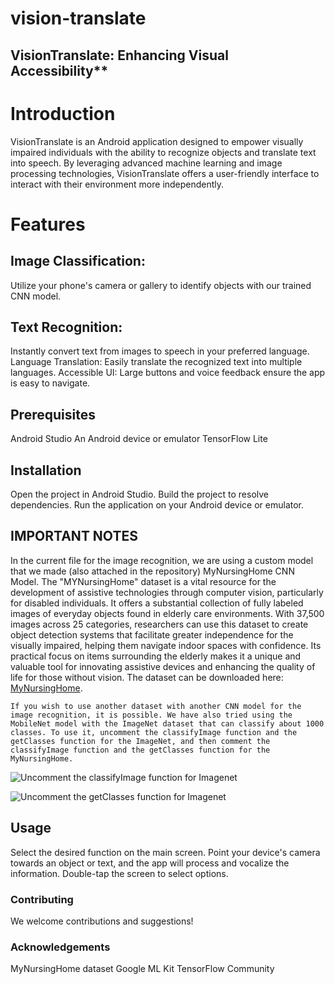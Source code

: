 # vision-translate

## VisionTranslate: Enhancing Visual Accessibility**

# Introduction
VisionTranslate is an Android application designed to empower visually impaired individuals with the ability to recognize objects and translate text into speech. By leveraging advanced machine learning and image processing technologies, VisionTranslate offers a user-friendly interface to interact with their environment more independently.

# Features
## Image Classification: 
Utilize your phone's camera or gallery to identify objects with our trained CNN model.
## Text Recognition: 
Instantly convert text from images to speech in your preferred language.
Language Translation: Easily translate the recognized text into multiple languages.
Accessible UI: Large buttons and voice feedback ensure the app is easy to navigate.

## Prerequisites
Android Studio
An Android device or emulator
TensorFlow Lite

## Installation
Open the project in Android Studio.
Build the project to resolve dependencies.
Run the application on your Android device or emulator.

## IMPORTANT NOTES
In the current file for the image recognition, we are using a custom model that we made (also attached in the repository) MyNursingHome CNN Model. The "MYNursingHome" dataset is a vital resource for the development of assistive technologies through computer vision, particularly for disabled individuals. It offers a substantial collection of fully labeled images of everyday objects found in elderly care environments. With 37,500 images across 25 categories, researchers can use this dataset to create object detection systems that facilitate greater independence for the visually impaired, helping them navigate indoor spaces with confidence. Its practical focus on items surrounding the elderly makes it a unique and valuable tool for innovating assistive devices and enhancing the quality of life for those without vision. The dataset can be downloaded here: [MyNursingHome](https://data.mendeley.com/datasets/fpctx3svzd/1).

`If you wish to use another dataset with another CNN model for the image recognition, it is possible. We have also tried using the MobileNet model with the ImageNet dataset that can classify about 1000 classes. To use it, uncomment the classifyImage function and the getClasses function for the ImageNet, and then comment the classifyImage function and the getClasses function for the MyNursingHome.`

![Uncomment the classifyImage function for Imagenet](https://github.com/Verayzon/vision-translate/assets/118662867/0bb780ec-1257-464a-bc1b-46d7ac88d01b)

![Uncomment the getClasses function for Imagenet](https://github.com/Verayzon/vision-translate/assets/118662867/54997507-ca77-4a83-91aa-328f96e122c2)

## Usage
Select the desired function on the main screen. Point your device's camera towards an object or text, and the app will process and vocalize the information. Double-tap the screen to select options.

### Contributing
We welcome contributions and suggestions!

### Acknowledgements
MyNursingHome dataset
Google ML Kit
TensorFlow Community
